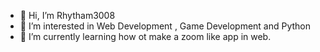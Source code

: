 - 👋 Hi, I’m Rhytham3008
- 👀 I’m interested in Web Development , Game Development and Python
- 🌱 I’m currently learning how ot make a zoom like app in web.

<!---
Rhytham3008/Rhytham3008 is a ✨ special ✨ repository because its `README.md` (this file) appears on your GitHub profile.
You can click the Preview link to take a look at your changes.
--->

